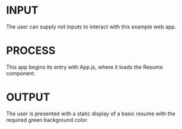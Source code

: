 # INPUT
The user can supply not inputs to interact with this example web app. 

# PROCESS
This app begins its entry with App.js, where it loads the Resume component. 

# OUTPUT
The user is presented with a static display of a basic resume with the required green background color.